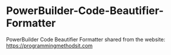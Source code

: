 # PowerBuilder-Code-Beautifier-Formatter
PowerBuilder Code Beautifier Formatter
shared from the website: https://programmingmethodsit.com

